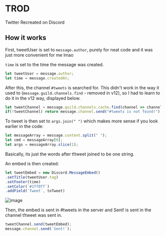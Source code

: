 # TROD
Twitter Recreated on Discord

## How it works
First, tweetUser is set to `message.author`, purely for neat code and it was just more convenient for me lmao

`time` is set to the time the message was created.
```js
let tweetUser = message.author;
let time = message.createdAt;
```

After this, the channel `#tweets` is searched for.
This didn't work in the way it used to (`message.guild.channels.find` - removed in v12), so I had to learn to do it in the v12 way, displayed below.

```js
let tweetChannel = message.guild.channels.cache.find(channel => channel.name === `tweets`);
if(!tweetChannel) return message.channel.send("#tweets is not found!");
```

To tweet is then set to `args.join(" ")` which makes more sense if you look earlier in the code:

```js
let messageArray = message.content.split(" ");
let cmd = messageArray[0];
let args = messageArray.slice(1);
```

Basically, its just the words after t!tweet joined to be one string.
<br>

An embed is then created:
```js
let tweetEmbed = new Discord.MessageEmbed()
.setTitle(tweetUser.tag)
.setFooter(time)
.setColor(`#1ff0ff`)
.addField(`Tweet`, toTweet)
```

![image](https://i.imgur.com/BvdMrcv.png)

Then, the embed is sent in #tweets in the server and Sent! is sent in the channel t!tweet was sent in.
```js
tweetChannel.send(tweetEmbed);
message.channel.send(`Sent!`);
```
